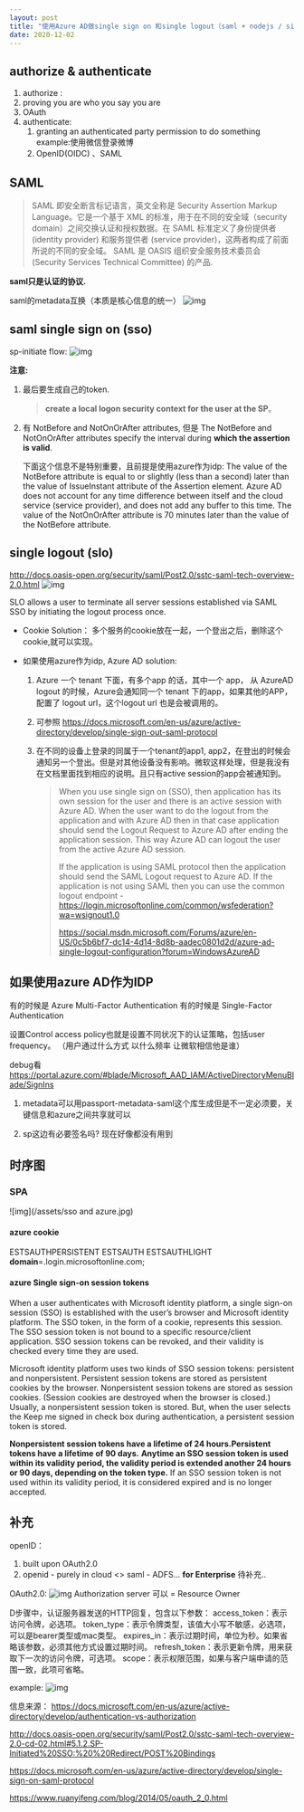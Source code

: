 ```yaml
---
layout: post
title: "使用Azure AD做single sign on 和single logout（saml + nodejs / single page ）"
date: 2020-12-02
---
```

## authorize & authenticate

1. authorize :
  1. proving you are who you say you are  
   2. OAuth
2. authenticate: 
   1. granting an authenticated party permission to do something example:使用微信登录微博
   2. OpenID(OIDC) 、SAML



## SAML 

> SAML 即安全断言标记语言，英文全称是 Security Assertion Markup Language。它是一个基于 XML 的标准，用于在不同的安全域（security domain）之间交换认证和授权数据。在 SAML 标准定义了身份提供者 (identity provider) 和服务提供者 (service provider)，这两者构成了前面所说的不同的安全域。 SAML 是 OASIS 组织安全服务技术委员会(Security Services Technical Committee) 的产品.

**saml只是认证的协议.**

saml的metadata互换（本质是核心信息的统一）
![img](/assets/md_pics_archive/saml.png)



## saml single sign on (sso)
sp-initiate flow:
![img](/assets/md_pics_archive/saml-flow.png)

**注意:**

1. 最后要生成自己的token.

   > **create a local logon security context for the user at the SP**。



2. 有 NotBefore and NotOnOrAfter attributes, 但是 The NotBefore and NotOnOrAfter attributes specify the interval during **which the assertion is valid**.

   

   下面这个信息不是特别重要，且前提是使用azure作为idp:
   The value of the NotBefore attribute is equal to or slightly (less than a second) later than the value of IssueInstant attribute of the Assertion element. Azure AD does not account for any time difference between itself and the cloud service (service provider), and does not add any buffer to this time.
   The value of the NotOnOrAfter attribute is 70 minutes later than the value of the NotBefore attribute.




## single logout (slo)

http://docs.oasis-open.org/security/saml/Post2.0/sstc-saml-tech-overview-2.0.html
![img](/assets/md_pics_archive/slo.png)

SLO allows a user to terminate all server sessions established via SAML SSO by initiating the logout process once. 

- Cookie Solution：
  多个服务的cookie放在一起，一个登出之后，删除这个cookie,就可以实现。

- 如果使用azure作为idp, Azure AD solution:

  1. Azure 一个 tenant 下面，有多个app 的话，其中一个 app， 从 AzureAD logout 的时候，Azure会通知同一个 tenant 下的app，如果其他的APP，配置了 logout url，这个logout url 也是会被调用的。

  2. 可参照 https://docs.microsoft.com/en-us/azure/active-directory/develop/single-sign-out-saml-protocol

  3. 在不同的设备上登录的同属于一个tenant的app1, app2，在登出的时候会通知另一个登出。但是对其他设备没有影响。微软这样处理，但是我没有在文档里面找到相应的说明。且只有active session的app会被通知到。

     > When you use single sign on (SSO), then application has its own session for the user and there is an active session with Azure AD. When the user want to do the logout from the application and with Azure AD then in that case application should send the Logout Request to Azure AD after ending the application session. This way Azure AD can logout the user from the active Azure AD session.
     >
     > If the application is using SAML protocol then the application should send the SAML Logout request to Azure AD. If the application is not using SAML then you can use the common logout endpoint - https://login.microsoftonline.com/common/wsfederation?wa=wsignout1.0 
     >
     > https://social.msdn.microsoft.com/Forums/azure/en-US/0c5b6bf7-dc14-4d14-8d8b-aadec0801d2d/azure-ad-single-logout-configuration?forum=WindowsAzureAD

## 如果使用azure AD作为IDP

有的时候是 Azure Multi-Factor Authentication
有的时候是 Single-Factor Authentication

设置Control access policy也就是设置不同状况下的认证策略，包括user frequency。
（用户通过什么方式 以什么频率 让微软相信他是谁）

debug看
https://portal.azure.com/#blade/Microsoft_AAD_IAM/ActiveDirectoryMenuBlade/SignIns

1. metadata可以用passport-metadata-saml这个库生成但是不一定必须要，关键信息和azure之间共享就可以

2. sp这边有必要签名吗? 现在好像都没有用到

## 时序图
### SPA
![img](/assets/sso and azure.jpg)




#### azure cookie
ESTSAUTHPERSISTENT
ESTSAUTH
ESTSAUTHLIGHT
**domain**=.login.microsoftonline.com;

#### azure Single sign-on session tokens
When a user authenticates with Microsoft identity platform, a single sign-on session (SSO) is established with the user’s browser and Microsoft identity platform. The SSO token, in the form of a cookie, represents this session. The SSO session token is not bound to a specific resource/client application. SSO session tokens can be revoked, and their validity is checked every time they are used.

Microsoft identity platform uses two kinds of SSO session tokens: persistent and nonpersistent. Persistent session tokens are stored as persistent cookies by the browser. Nonpersistent session tokens are stored as session cookies. (Session cookies are destroyed when the browser is closed.) Usually, a nonpersistent session token is stored. But, when the user selects the Keep me signed in check box during authentication, a persistent session token is stored.

**Nonpersistent session tokens have a lifetime of 24 hours.Persistent tokens have a lifetime of 90 days.** **Anytime an SSO session token is used within its validity period, the validity period is extended another 24 hours or 90 days, depending on the token type.** If an SSO session token is not used within its validity period, it is considered expired and is no longer accepted.



## 补充
openID：
1. built upon OAuth2.0
2. openid - purely in cloud  <>  saml - ADFS... **for Enterprise**
待补充..

OAuth2.0:
![img](/assets/md_pics_archive/OAuth2.0.png)
Authorization server 可以 = Resource Owner

D步骤中，认证服务器发送的HTTP回复，包含以下参数：
access_token：表示访问令牌，必选项。
token_type：表示令牌类型，该值大小写不敏感，必选项，可以是bearer类型或mac类型。
expires_in：表示过期时间，单位为秒。如果省略该参数，必须其他方式设置过期时间。
refresh_token：表示更新令牌，用来获取下一次的访问令牌，可选项。
scope：表示权限范围，如果与客户端申请的范围一致，此项可省略。

example:
![img](/assets/md_pics_archive/OAuth2例子.png)

信息来源：
 https://docs.microsoft.com/en-us/azure/active-directory/develop/authentication-vs-authorization

 http://docs.oasis-open.org/security/saml/Post2.0/sstc-saml-tech-overview-2.0-cd-02.html#5.1.2.SP-Initiated%20SSO:%20%20Redirect/POST%20Bindings

 https://docs.microsoft.com/en-us/azure/active-directory/develop/single-sign-on-saml-protocol

 https://www.ruanyifeng.com/blog/2014/05/oauth_2_0.html